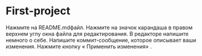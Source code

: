 # First-project
Нажмите на README.mdфайл.
Нажмите на  значок карандаша в правом верхнем углу окна файла для редактирования.
В редакторе напишите немного о себе.
Напишите коммит-сообщение, которое описывает ваши изменения.
Нажмите кнопку « Применить изменения» .
